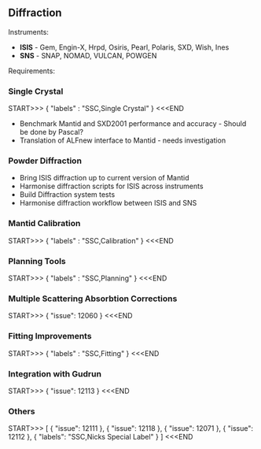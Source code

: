 ## Diffraction

Instruments:

- **ISIS** - Gem, Engin-X, Hrpd, Osiris, Pearl, Polaris, SXD, Wish, Ines
- **SNS** - SNAP, NOMAD, VULCAN, POWGEN

Requirements:

### Single Crystal

START>>>
{
	"labels" : "SSC,Single Crystal"
}
<<<END

- Benchmark Mantid and SXD2001 performance and accuracy - Should be done by Pascal?
- Translation of ALFnew interface to Mantid - needs investigation

### Powder Diffraction

- Bring ISIS diffraction up to current version of Mantid
- Harmonise diffraction scripts for ISIS across instruments
- Build Diffraction system tests
- Harmonise diffraction workflow between ISIS and SNS

### Mantid Calibration

START>>>
{
	"labels" : "SSC,Calibration"
}
<<<END

### Planning Tools 

START>>>
{
	"labels" : "SSC,Planning"
}
<<<END

### Multiple Scattering Absorbtion Corrections

START>>>
{
	"issue": 12060
}
<<<END

### Fitting Improvements

START>>>
{
	"labels" : "SSC,Fitting"
}
<<<END

### Integration with Gudrun

START>>>
{
	"issue": 12113
}
<<<END

### Others

START>>>
[
{
	"issue": 12111
},
{
	"issue": 12118
},
{
	"issue": 12071
},
{
	"issue": 12112
},
{
	"labels": "SSC,Nicks Special Label"
}
]
<<<END



